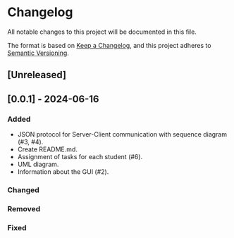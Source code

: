 # Changelog

All notable changes to this project will be documented in this file.

The format is based on [Keep a Changelog](https://keepachangelog.com/en/1.1.0/),
and this project adheres to [Semantic Versioning](https://semver.org/spec/v2.0.0.html).

## [Unreleased]

## [0.0.1] - 2024-06-16

### Added
- JSON protocol for Server-Client communication with sequence diagram (#3, #4).
- Create README.md.
- Assignment of tasks for each student (#6).
- UML diagram.
- Information about the GUI (#2).

### Changed

### Removed

### Fixed
